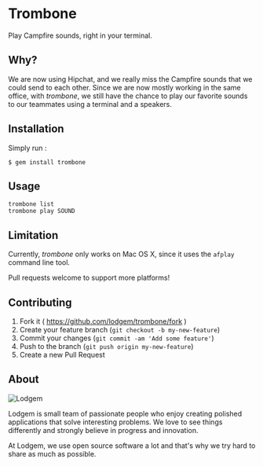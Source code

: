 # Trombone

Play Campfire sounds, right in your terminal.

## Why?

We are now using Hipchat, and we really miss the Campfire sounds that we could send to each other. Since we are now mostly working in the same office, with *trombone*, we still have the chance to play our favorite sounds to our teammates using a terminal and a speakers.

## Installation

Simply run :

    $ gem install trombone

## Usage

```
trombone list
trombone play SOUND
```

## Limitation

Currently, *trombone* only works on Mac OS X, since it uses the `afplay` command line tool.

Pull requests welcome to support more platforms!

## Contributing

1. Fork it ( https://github.com/lodgem/trombone/fork )
2. Create your feature branch (`git checkout -b my-new-feature`)
3. Commit your changes (`git commit -am 'Add some feature'`)
4. Push to the branch (`git push origin my-new-feature`)
5. Create a new Pull Request

## About

![Lodgem](http://lodgem.s3.amazonaws.com/tm/logotype.png)

Lodgem is small team of passionate people who enjoy creating polished applications that solve interesting problems. We love to see things differently and strongly believe in progress and innovation.

At Lodgem, we use open source software a lot and that's why we try hard to share as much as possible.
